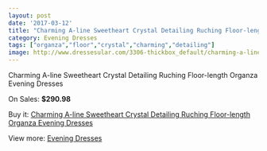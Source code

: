 ```yaml
---
layout: post
date: '2017-03-12'
title: "Charming A-line Sweetheart Crystal Detailing Ruching Floor-length Organza Evening Dresses"
category: Evening Dresses
tags: ["organza","floor","crystal","charming","detailing"]
image: http://www.dressesular.com/3306-thickbox_default/charming-a-line-sweetheart-crystal-detailing-ruching-floor-length-organza-evening-dresses.jpg
---
```

Charming A-line Sweetheart Crystal Detailing Ruching Floor-length Organza Evening Dresses

On Sales: **$290.98**
<a href="https://www.dressesular.com/evening-dresses/1203-charming-a-line-sweetheart-crystal-detailing-ruching-floor-length-organza-evening-dresses.html"><amp-img layout="responsive" width="600" height="600" src="//www.dressesular.com/3306-thickbox_default/charming-a-line-sweetheart-crystal-detailing-ruching-floor-length-organza-evening-dresses.jpg" alt="Charming A-line Sweetheart Crystal Detailing Ruching Floor-length Organza Evening Dresses 0" /></a>
<a href="https://www.dressesular.com/evening-dresses/1203-charming-a-line-sweetheart-crystal-detailing-ruching-floor-length-organza-evening-dresses.html"><amp-img layout="responsive" width="600" height="600" src="//www.dressesular.com/3310-thickbox_default/charming-a-line-sweetheart-crystal-detailing-ruching-floor-length-organza-evening-dresses.jpg" alt="Charming A-line Sweetheart Crystal Detailing Ruching Floor-length Organza Evening Dresses 1" /></a>
<a href="https://www.dressesular.com/evening-dresses/1203-charming-a-line-sweetheart-crystal-detailing-ruching-floor-length-organza-evening-dresses.html"><amp-img layout="responsive" width="600" height="600" src="//www.dressesular.com/3309-thickbox_default/charming-a-line-sweetheart-crystal-detailing-ruching-floor-length-organza-evening-dresses.jpg" alt="Charming A-line Sweetheart Crystal Detailing Ruching Floor-length Organza Evening Dresses 2" /></a>
<a href="https://www.dressesular.com/evening-dresses/1203-charming-a-line-sweetheart-crystal-detailing-ruching-floor-length-organza-evening-dresses.html"><amp-img layout="responsive" width="600" height="600" src="//www.dressesular.com/3308-thickbox_default/charming-a-line-sweetheart-crystal-detailing-ruching-floor-length-organza-evening-dresses.jpg" alt="Charming A-line Sweetheart Crystal Detailing Ruching Floor-length Organza Evening Dresses 3" /></a>
<a href="https://www.dressesular.com/evening-dresses/1203-charming-a-line-sweetheart-crystal-detailing-ruching-floor-length-organza-evening-dresses.html"><amp-img layout="responsive" width="600" height="600" src="//www.dressesular.com/3307-thickbox_default/charming-a-line-sweetheart-crystal-detailing-ruching-floor-length-organza-evening-dresses.jpg" alt="Charming A-line Sweetheart Crystal Detailing Ruching Floor-length Organza Evening Dresses 4" /></a>

Buy it: [Charming A-line Sweetheart Crystal Detailing Ruching Floor-length Organza Evening Dresses](https://www.dressesular.com/evening-dresses/1203-charming-a-line-sweetheart-crystal-detailing-ruching-floor-length-organza-evening-dresses.html "Charming A-line Sweetheart Crystal Detailing Ruching Floor-length Organza Evening Dresses")

View more: [Evening Dresses](https://www.dressesular.com/8-evening-dresses "Evening Dresses")